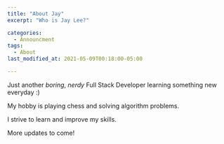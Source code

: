 ```yaml
---
title: "About Jay"
excerpt: "Who is Jay Lee?"

categories:
  - Announcment
tags:
  - About
last_modified_at: 2021-05-09T00:18:00-05:00

---
```



Just another *boring*, *nerdy* Full Stack Developer learning something new everyday :)

My hobby is playing chess and solving algorithm problems.

I strive to learn and improve my skills. 

More updates to come!